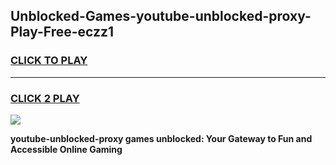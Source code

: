 
## Unblocked-Games-youtube-unblocked-proxy-Play-Free-eczz1
<h3>
<a href="https://premium76.site?title=youtube-unblocked-proxy&ref=12A">CLICK TO PLAY</a></h3>
<hr>

<h3>
<a href="https://premium76.site?title=youtube-unblocked-proxy&ref=12A">CLICK 2 PLAY</a>
  
</h3>

<a href="https://premium76.site?title=youtube-unblocked-proxy&ref=12A"><img src="https://clearcache.store/games.png"></a>


**youtube-unblocked-proxy games unblocked: Your Gateway to Fun and Accessible Online Gaming**
